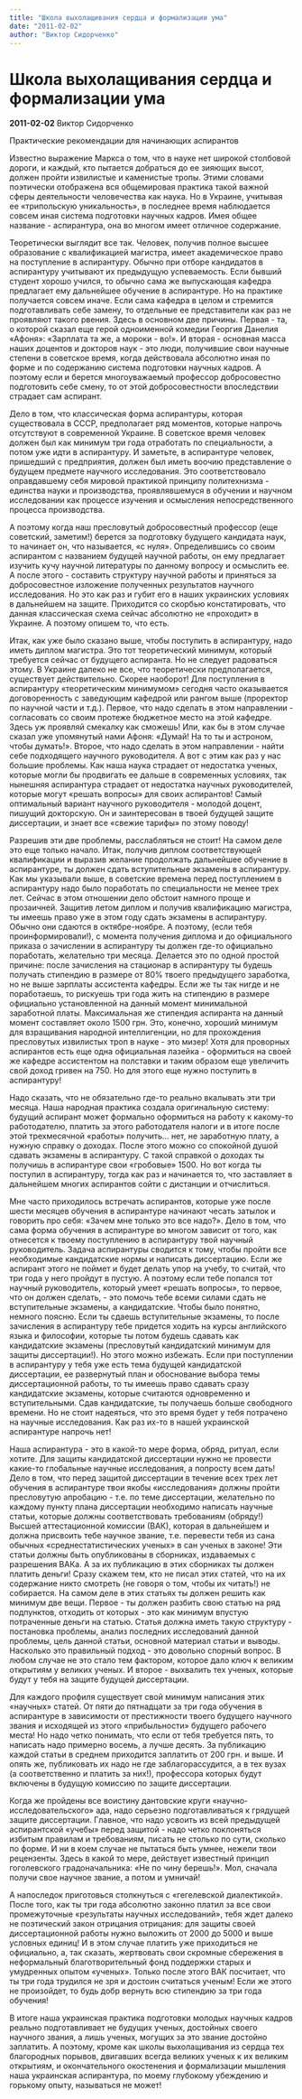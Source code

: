 ```yaml
---
title: "Школа выхолащивания сердца и формализации ума"
date: "2011-02-02"
author: "Виктор Сидорченко"
---
```


# Школа выхолащивания сердца и формализации ума

**2011-02-02** Виктор Сидорченко

Практические рекомендации для начинающих аспирантов

Известно выражение Маркса о том, что в науке нет широкой столбовой дороги, и каждый, кто пытается добраться до ее зияющих высот, должен пройти извилистые и каменистые тропы. Этими словами поэтически отображена вся общемировая практика такой важной сферы деятельности человечества как наука. Но в Украине, учитывая ее «трипольскую уникальность», в последнее время наблюдается совсем иная система подготовки научных кадров. Имея общее название - аспирантура, она во многом имеет отличное содержание.

Теоретически выглядит все так. Человек, получив полное высшее образование с квалификацией магистра, имеет академическое право на поступление в аспирантуру. Обычно при отборе кандидатов в аспирантуру учитывают их предыдущую успеваемость. Если бывший студент хорошо учился, то обычно сама же выпускающая кафедра предлагает ему дальнейшее обучение в аспирантуре. Но на практике получается совсем иначе. Если сама кафедра в целом и стремится подготавливать себе замену, то отдельные ее представители как раз не проявляют такого рвения. Здесь в основном две причины. Первая - та, о которой сказал еще герой одноименной комедии Георгия Данелия «Афоня»: «Зарплата та же, а мороки - во!». И вторая - основная масса наших доцентов и докторов наук - это люди, получившие свои научные степени в советское время, когда действовала абсолютно иная по форме и по содержанию система подготовки научных кадров. А поэтому если и берется многоуважаемый профессор добросовестно подготовить себе смену, то от этой добросовестности впоследствии страдает сам аспирант.

Дело в том, что классическая форма аспирантуры, которая существовала в СССР, предполагает ряд моментов, которые напрочь отсутствуют в современной Украине. В советское время человек должен был как минимум три года отработать по специальности, а потом уже идти в аспирантуру. И заметьте, в аспирантуре человек, пришедший с предприятия, должен был иметь воочию представление о будущем предмете научного исследования. Это соответствовало оправдавшему себя мировой практикой принципу политехнизма - единства науки и производства, проявлявшемуся в обучении и научном исследовании как процессе изучения и осмысления непосредственного процесса производства.

А поэтому когда наш пресловутый добросовестный профессор (еще советский, заметим!) берется за подготовку будущего кандидата наук, то начинает он, что называется, «с нуля». Определившись со своим аспирантом с названием будущей научной работы, он ему предлагает изучить кучу научной литературы по данному вопросу и осмыслить ее. А после этого - составить структуру научной работы и приняться за добросовестное изложение полученных результатов научного исследования. Но это как раз и губит его в наших украинских условиях в дальнейшем на защите. Приходится со скорбью констатировать, что данная классическая схема сейчас абсолютно не «проходит» в Украине. А поэтому опишем то, что есть.

Итак, как уже было сказано выше, чтобы поступить в аспирантуру, надо иметь диплом магистра. Это тот теоретический минимум, который требуется  сейчас от будущего аспиранта. Но не следует радоваться этому. В Украине далеко не все, что теоретически предполагается, существует действительно. Скорее наоборот! Для поступления в аспирантуру «теоретическим минимумом» сегодня часто оказывается договоренность с заведующим кафедрой или рангом выше (проректор по научной части и т.д.). Первое, что надо сделать в этом направлении - согласовать со своим протеже   бюджетное место на этой кафедре. Здесь уж проявляй смекалку как сможешь! Или, как бы в этом случае сказал уже упомянутый нами Афоня: «Думай! На то ты и астроном, чтобы думать!». Второе, что надо сделать в этом направлении - найти себе подходящего научного руководителя. А вот с этим как раз у нас большие проблемы. Как наша наука страдает от недостатка ученых, которые могли бы продвигать ее дальше в современных условиях, так нынешняя аспирантура страдает от недостатка научных руководителей, которые могут «решать вопросы» для своих аспирантов! Самый оптимальный вариант научного руководителя - молодой доцент, пишущий докторскую. Он и заинтересован в твоей будущей защите диссертации, и знает все «свежие тарифы» по этому поводу!

Разрешив эти две проблемы, расслабляться не стоит! На самом деле это еще только начало. Итак, получив диплом соответствующей квалификации и выразив желание продолжать дальнейшее обучение в аспирантуре, ты должен сдать вступительные экзамены в аспирантуру. Как мы указывали выше, в советские времена перед поступлением в аспирантуру надо было поработать по специальности не менее трех лет. Сейчас в этом отношении дело обстоит намного проще и прозаичней. Защитив летом диплом и получив квалификацию магистра, ты имеешь право уже в этом году сдать экзамены в аспирантуру. Обычно они сдаются в октябре-ноябре. А поэтому, (если тебя проинформировали!), с момента получения диплома и до официального приказа о зачислении в аспирантуру ты должен где-то официально поработать, желательно три месяца. Делается это по одной простой причине: после зачисления на стационар в аспирантуру ты будешь получать стипендию в размере от 80% твоего предыдущего заработка, но не выше зарплаты ассистента кафедры. Если же ты так нигде и не поработаешь, то рискуешь три года жить на стипендию в размере официально установленной на данный момент минимальной заработной платы. Максимальная же стипендия аспиранта на данный момент составляет около 1500 грн. Это, конечно, хороший минимум для взращивания народной интеллигенции, но для прохождения пресловутых извилистых троп в науке - это мизер! Хотя для проворных аспирантов есть еще одна официальная лазейка - оформиться на своей же кафедре ассистентом на полставки и таким образом еще увеличить свой доход гривен на 750. Но для этого еще нужно поступить в аспирантуру!

Надо сказать, что не обязательно где-то реально вкалывать эти три месяца.  Наша народная практика создала оригинальную систему:  будущий аспирант может формально оформиться на работу к какому-то работодателю, платить за этого работодателя налоги и в итоге после этой трехмесячной «работы» получить... нет, не заработную плату, а нужную справку о доходах. После этого можно со спокойной душой сдавать экзамены в аспирантуру. С такой справкой о доходах ты получишь в аспирантуре свои «гробовые» 1500. Но вот когда ты поступил в аспирантуру, тогда как раз и начинается то, что заставляет в дальнейшем многих аспирантов сойти с дистанции и отчислиться.

Мне часто приходилось встречать аспирантов, которые уже после шести месяцев обучения в аспирантуре начинают чесать затылок и говорить про себя: «Зачем мне только это все надо?». Дело в том, что сама форма обучения в аспирантуре во многом зависит от того, как отнесется к твоему поступлению в аспирантуру твой научный руководитель.  Задача аспирантуры сводится к тому, чтобы пройти все необходимые кандидатские нормы и написать диссертацию. Если же аспирант этого не поймет и будет делать упор на учебу, то считай, что три года у него пройдут в пустую. А поэтому если тебе попался тот научный руководитель, который умеет «решать вопросы», то первое, что он должен сделать, - это помочь тебе всеми силами сдать не вступительные экзамены, а кандидатские. Чтобы было понятно, немного поясню. Если ты сдаешь вступительные экзамены, то после зачисления в аспирантуру тебе придется ходить на курсы английского языка и философии, которые ты потом будешь сдавать как кандидатские экзамены (пресловутый кандидатский минимум для защиты диссертации!). Но этого можно избежать. Если при поступлении в аспирантуру у тебя уже есть тема будущей кандидатской диссертации, ее развернутый план и обоснование выбора темы диссертационной работы, то ты имеешь право сдавать сразу кандидатские экзамены, которые считаются одновременно и вступительными. Сдав кандидатские, ты получаешь больше свободного времени. Но не стоит надеяться, что это время будет у тебя потрачено на научные исследования. Как раз их-то в нашей украинской аспирантуре напрочь нет!

Наша аспирантура - это в какой-то мере форма, обряд, ритуал, если хотите. Для защиты кандидатской диссертации нужно не провести какие-то глобальные научные исследования, а попросту всем дать! Дело в том, что перед защитой диссертации в течение всех трех лет обучения в аспирантуре твои якобы «исследования» должны пройти пресловутую апробацию - т.е. по теме диссертации, желательно по каждому пункту плана диссертации необходимо написать научные статьи, которые должны соответствовать требованиям (обряду!) Высшей аттестационной комиссии (ВАК), которая в дальнейшем и должна присвоить тебе научное звание, т.е. перевести тебя из сана обычных «среднестатистических ученых» в сан ученых в законе! Эти статьи должны быть опубликованы в сборниках, издаваемых с разрешения ВАКа. А за их публикацию в этих сборниках ты должен платить деньги! Сразу скажем тем, кто не писал этих статей, что на их содержание никто смотреть (не говоря о том, чтобы их читать!) не собирается. На самом деле в этих статьях ты должен решить как минимум две вещи. Первое - ты должен разбить свою статью на ряд подпунктов, отходить от которых - это как минимум впустую потраченные деньги на статью. Статья должна иметь такую структуру - постановка проблемы, анализ последних исследований данной проблемы, цель данной статьи, основной материал статьи и выводы. Насколько это правильный подход - это довольно спорный вопрос. В любом случае не это стало тем фактором, которое дало ключ к великим открытиям у великих ученых. И второе - выхвалить тех ученых, которые будут у тебя на защите будущей диссертации.

Для каждого профиля существует свой минимум написания этих «научных» статей. От пяти до пятнадцати за три года обучения в аспирантуре в зависимости от престижности твоего будущего научного звания и исходящей из этого «прибыльности» будущего рабочего места! Но надо четко понимать, что если от тебя требуется пять, то написать надо примерно восемь, а лучше десять. За публикацию каждой статьи в среднем приходится заплатить от   200 грн. и выше. И опять же, публиковать их надо не где заблагорассудится, а в тех вузах (а соответственно и платить за них!), профессора которых будут включены в будущую комиссию по защите диссертации.

Когда же пройдены все воистину дантовские круги «научно-исследовательского» ада, надо серьезно подготавливаться к грядущей защите диссертации. Главное, что надо усвоить из всей предыдущей аспирантской «учебы» перед защитой - надо четко поклоняться избитым правилам и требованиям, писать не столько по сути, сколько по форме. И ни в коем случае не пытаться быть умнее, нежели твои рецензенты. Здесь в какой то мере, действует известный принцип гоголевского градоначальника: «Не по чину берешь!». Мол, сначала получи свое научное звание, а потом и умничай!

А напоследок приготовься столкнуться с «гегелевской диалектикой». После того, как ты три года абсолютно законно платил за все свои промежуточные «результаты научных исследований», тебя ждет далеко не поэтический закон отрицания отрицания: для защиты своей диссертационной работы нужно выложить от 2000 до 5000 и выше условных единиц! И в этом случае платить уже приходиться не официально, а, так сказать, жертвовать свои скромные сбережения в неформальный благотворительный фонд поддержки старых и умудренных опытом «ученых». Только после этого ВАК посчитает, что ты три года трудился не зря и достоин считаться ученым! Если же этого не произойдет, то будь добр вернуть всю стипендию за три года обучения!

В итоге наша украинская практика подготовки молодых научных кадров реально подготавливает не будущих ученых, достойных своего научного звания, а лишь ученых, могущих за это звание достойно заплатить. А поэтому, кроме как школы выхолащивания из сердца тех благородных порывов, двигавших всегда великих ученых к их великим открытиям, и окончательного окостенения и формализации мышления наша украинская аспирантура, по моему глубокому убеждению и горькому опыту, называться не может!